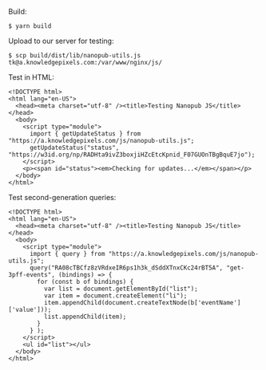 Build:

    $ yarn build

Upload to our server for testing:

    $ scp build/dist/lib/nanopub-utils.js tk@a.knowledgepixels.com:/var/www/nginx/js/

Test in HTML:

    <!DOCTYPE html>
    <html lang="en-US">
      <head><meta charset="utf-8" /><title>Testing Nanopub JS</title></head>
      <body>
        <script type="module">
          import { getUpdateStatus } from "https://a.knowledgepixels.com/js/nanopub-utils.js";
          getUpdateStatus("status", "https://w3id.org/np/RADHta9ivZ3boxjiHZcEtcKpnid_F07GUOnTBgBquE7jo");
        </script>
        <p><span id="status"><em>Checking for updates...</em></span></p>
      </body>
    </html>

Test second-generation queries:

    <!DOCTYPE html>
    <html lang="en-US">
      <head><meta charset="utf-8" /><title>Testing Nanopub JS</title></head>
      <body>
        <script type="module">
          import { query } from "https://a.knowledgepixels.com/js/nanopub-utils.js";
          query("RA08cTBCfz8zVRdxeIR6ps1h3k_dSddXTnxCKc24rBT5A", "get-3pff-events", (bindings) => {
            for (const b of bindings) {
              var list = document.getElementById("list");
              var item = document.createElement("li");
              item.appendChild(document.createTextNode(b['eventName']['value']));
              list.appendChild(item);
            }
          } );
        </script>
        <ul id="list"></ul>
      </body>
    </html>
